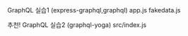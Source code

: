 GraphQL 실습1 (express-graphql,graphql)
app.js
fakedata.js

추천!
GraphQL 실습2 (graphql-yoga)
src/index.js
